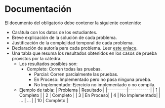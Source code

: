 # Documentación

El documento del obligatorio debe contener la siguiente contenido:
-   Carátula con los datos de los estudiantes.
-   Breve explicación de la solución de cada problema.
-   Justificación de la complejidad temporal de cada problema.
-   Declaración de autoría para cada problema. Leer [este enlace](/autoria).
-   Una tabla que resuma los resultados obtenidos en los casos de prueba provistos por la cátedra.
    -   Los resultados posibles son:
        -   Completo: Corren todas las pruebas.
            -   Parcial: Corren parcialmente las pruebas.
            -   En Proceso: Implementado pero no pasa ninguna prueba.
            -   No Implementado: Ejercicio no implementado o no compila.
     - Ejemplo de tabla:
        | Problema | Resultado |
        |----------|-----------|
        | 1        | Completo  |
        | 2        | Completo   |
        | 3        | En Proceso|
        | 4        | No Implementado|
        | ...      | ...       |
        | 10       | Completo   |